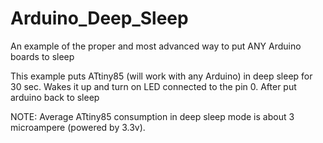 # Arduino_Deep_Sleep
An example of the proper and most advanced way to put ANY Arduino boards to sleep

This example puts ATtiny85 (will work with any Arduino) in deep sleep for 30 sec. Wakes it up and turn on LED connected to the pin 0. After put arduino back to sleep

NOTE: Average ATtiny85 consumption in deep sleep mode is about 3 microampere (powered by 3.3v).
